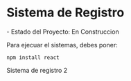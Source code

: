 <h1> Sistema de Registro</h1>
- Estado del Proyecto: En Construccion

Para ejecuar el sistemas, debes poner:

``` npm install react ```

Sistema de registro 2
